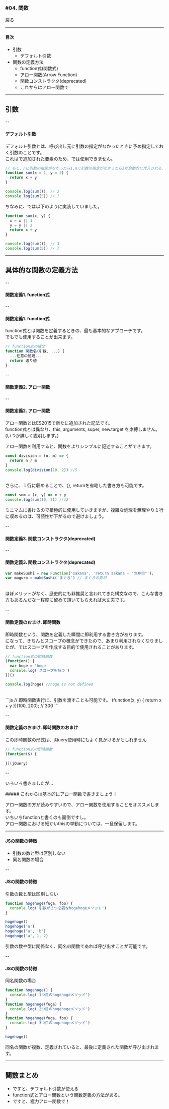 ### #04. 関数

<a href="../">戻る</a>

---

#### 目次

- 引数
  - デフォルト引数<span class="tag -es201x"></span>
- 関数の定義方法
  - function式(関数式)
  - アロー関数(Arrow Function)<span class="tag -es201x"></span>
  - 関数コンストラクタ(deprecated)
  - これからはアロー関数で

---

<h2 class="-center">引数</h2>

-- 

#### デフォルト引数 <span class="tag -es201x"></span>

<p class="-mb16">デフォルト引数とは、呼び出し元に引数の指定がなかったときに予め指定しておく引数のことです。<br>これは<span class="tag -es201x"></span>で追加された要素のため、<span class="tag -es5"></span>では使用できません。</p>

```js
// もし、nに引数の指定がなかったら1,mに引数の指定がなかったら2が自動的に代入される.
function sum(x = 1, y = 2) {
  return x + y
}

console.log(sum()); // 3
console.log(sum(5)) // 7

```

<p class="-mt16">ちなみに、<span class="tag -es5"></span>では以下のように実装していました。</p>

```js
function sum(x, y) {
  x = x || 1
  y = y || 2 
  return x + y
}

console.log(sum()); // 3
console.log(sum(5)) // 7
```
---

## 具体的な関数の定義方法

--

#### 関数定義1. function式

--
#### 関数定義1. function式

function式とは関数を定義するときの、最も基本的なアプローチです。<br><span class="tag -es5"></span>でも<span class="tag -es201x"></span>でも使用することが出来ます。

```javascript
// function式の構文
function 関数名(引数, ...) {
  ...任意の処理...
  return 返り値
}
```

--

#### 関数定義2. アロー関数 <span class="tag -es201x"></span>

--

#### 関数定義2. アロー関数 <span class="tag -es201x"></span>

アロー関数とはES2015で新たに追加された記法です。  
function式とは異なり、this, arguments, super, new.target を束縛しません。(いつか詳しく説明します。)  

アロー関数を利用すると、関数をよりシンプルに記述することができます。  

```js
const division = (n, m) => {
  return n / m
}
console.log(division(10, 2)) //5
```
<br>さらに、１行に収めることで、{}, returnを省略した書き方も可能です。  
```js
const sum = (x, y) => x + y
console.log(sum(10, 2)) //12
```
ミニマムに書けるので積極的に使用していきますが、複雑な処理を無理やり１行に収めるのは、可読性が下がるので避けましょう。

--

#### 関数定義3. 関数コンストラクタ(deprecated)

--

#### 関数定義3. 関数コンストラクタ(deprecated)

```js
var makeSushi = new Function('sakana', 'return sakana + "の寿司"');
var maguro = makeSushi('まぐろ') // まぐろの寿司
```

<br>
ほぼメリットがなく、歴史的にも非推奨と言われてきた構文なので、こんな書き方もあるんだなー程度に留めて頂いてもらえれば大丈夫です。

--

#### 関数定義のおまけ. 即時関数

即時関数という、関数を定義した瞬間に即利用する書き方があります。
<br><span class="tag -es201x"></span>になって、きちんとスコープの概念ができたので、あまり利用されなくなりましたが、<span class="tag -es5"></span>ではスコープを作成する目的で使用されることがあります。

```js
// function式の即時関数
(function() {
  var hoge = 'hoge'
  console.log('スコープを持つ')
})()

console.log(hoge) //hoge is not defined
```

<br>
```js
// 即時関数実行に、引数を渡すことも可能です。
(function(x, y) {
  return x + y
})(100, 200); // 300
```

-- 

#### 関数定義のおまけ. 即時関数のおまけ

この即時関数の形式は、jQuery使用時にもよく見かけるかもしれません
```js
// function式の即時関数
(function($) {
  
})(jQuery)
```

--

<p class="-ex-mb24">いろいろ書きましたが…</p>
##### これからは基本的にアロー関数で書きましょう！

アロー関数の方が読みやすいので、アロー関数を使用することをオススメします。  
いちいちfunctionと書くのも面倒ですし。  
アロー関数における細かいthisの挙動については、一旦保留します。

---

#### JSの関数の特徴

- 引数の数と型は区別しない
- 同名関数の場合

-- 

#### JSの関数の特徴

<p class="-ex-mb24">引数の数と型は区別しない</p>

```js
function hogehoge(fuga, foo) {
  console.log('引数が２つ必要なhogehogeメソッド')
}

hogehoge()
hogehoge('a')
hogehoge('a', 'b')
hogehoge('a', 1, 2)
```
引数の数や型に関係なく、同名の関数であれば呼び出すことが可能です。

-- 

#### JSの関数の特徴

<p class="-ex-mb24">同名関数の場合</p>

```js
function hogehoge() {
  console.log('1つ目のhogehogeメソッド')
}
function hogehoge(fuga) {
  console.log('2つ目のhogehogeメソッド')
}
function hogehoge(fuga, foo) {
  console.log('3つ目のhogehogeメソッド')
}

hogehoge()
```
同名の関数が複数、定義されていると、最後に定義された関数が呼び出されます。

---

## 関数まとめ

- <span class="tag -es201x"></span>ですと、デフォルト引数が使える
- function式とアロー関数という関数定義の方法がある。
- <span class="tag -es201x"></span>ですと、極力アロー関数で！
